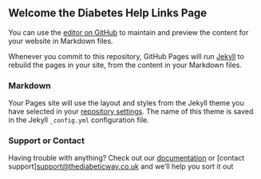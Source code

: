 ## Welcome the Diabetes Help Links Page

You can use the [editor on GitHub](https://github.com/Atlas-Night-Out/Diabeteshelplinks/edit/main/README.md) to maintain and preview the content for your website in Markdown files.

Whenever you commit to this repository, GitHub Pages will run [Jekyll](https://jekyllrb.com/) to rebuild the pages in your site, from the content in your Markdown files.

### Markdown





Your Pages site will use the layout and styles from the Jekyll theme you have selected in your [repository settings](https://github.com/Atlas-Night-Out/Diabeteshelplinks/settings/pages). The name of this theme is saved in the Jekyll `_config.yml` configuration file.

### Support or Contact

Having trouble with anything? Check out our [documentation](https://github.com/Atlas-Night-Out/xDrip-plus/wiki) or [contact support]<support@thediabeticway.co.uk> and we’ll help you sort it out

